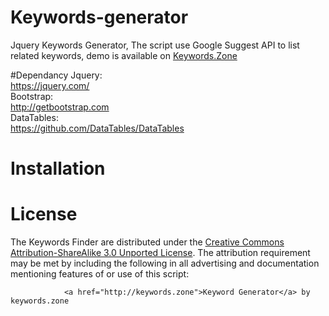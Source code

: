 # Keywords-generator
Jquery Keywords Generator, The script use Google Suggest API to list related keywords, demo is available on <a target="_blank" href="http://keywords.zone">Keywords.Zone</a>

#Dependancy
Jquery:<br />
https://jquery.com/<br />
Bootstrap:<br />
http://getbootstrap.com<br />
DataTables:<br />
https://github.com/DataTables/DataTables<br />

# Installation


# License

The Keywords Finder are distributed under the <a target="_blank" href="http://creativecommons.org/licenses/by-sa/3.0/">Creative Commons Attribution-ShareAlike 3.0 Unported License</a>. The attribution requirement may be met by including the following in all advertising and documentation mentioning features of or use of this script:</p>

                <a href="http://keywords.zone">Keyword Generator</a> by keywords.zone
